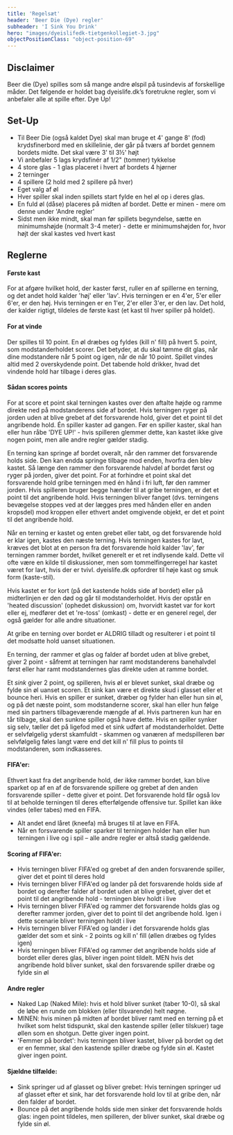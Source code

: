 ```yaml
---
title: 'Regelsæt'
header: 'Beer Die (Dye) regler'
subheader: 'I Sink You Drink'
hero: "images/dyeislifedk-tietgenkollegiet-3.jpg"
objectPositionClass: "object-position-69"
---
```


## Disclaimer

Beer die (Dye) spilles som så mange andre ølspil på tusindevis af forskellige måder. Det følgende er holdet bag dyeislife.dk’s foretrukne regler, som vi anbefaler alle at spille efter. Dye Up!

## Set-Up

* Til Beer Die (også kaldet Dye) skal man bruge et 4' gange 8' (fod) krydsfinerbord med en skillelinie, der går på tværs af bordet gennem bordets midte. Det skal være 3' til 3½' højt
* Vi anbefaler 5 lags krydsfinér af 1/2" (tommer) tykkelse
* 4 store glas - 1 glas placeret i hvert af bordets 4 hjørner
* 2 terninger
* 4 spillere (2 hold med 2 spillere på hver)
* Eget valg af øl
* Hver spiller skal inden spillets start fylde en hel øl op i deres glas.
* En fuld øl (dåse) placeres på midten af bordet. Dette er minen - mere om denne under 'Andre regler'
* Sidst men ikke mindt, skal man før spillets begyndelse, sætte en minimumshøjde (normalt 3-4 meter) - dette er minimumshøjden for, hvor højt der skal kastes ved hvert kast

## Reglerne

#### Første kast

For at afgøre hvilket hold, der kaster først, ruller en af spillerne en terning, og det andet hold kalder 'høj' eller 'lav'. Hvis terningen er en 4'er, 5'er eller 6'er, er den høj. Hvis terningen er en 1'er, 2'er eller 3'er, er den lav. Det hold, der kalder rigtigt, tildeles de første kast (et kast til hver spiller på holdet).

#### For at vinde

Der spilles til 10 point. En øl dræbes og fyldes (kill n' fill) på hvert 5. point, som modstanderholdet scorer. Det betyder, at du skal tømme dit glas, når dine modstandere når 5 point og igen, når de når 10 point. Spillet vindes altid med 2 overskydende point. Det tabende hold drikker, hvad det vindende hold har tilbage i deres glas.

#### Sådan scores points

For at score et point skal terningen kastes over den aftalte højde og ramme direkte ned på modstanderens side af bordet. Hvis terningen ryger på jorden uden at blive grebet af det forsvarende hold, giver det et point til det angribende hold. Én spiller kaster ad gangen. Før en spiller kaster, skal han eller hun råbe 'DYE UP!' - hvis spilleren glemmer dette, kan kastet ikke give nogen point, men alle andre regler gælder stadig.

En terning kan springe af bordet overalt, når den rammer det forsvarende holds side. Den kan endda springe tilbage mod enden, hvorfra den blev kastet. Så længe den rammer den forsvarende halvdel af bordet først og ryger på jorden, giver det point. For at forhindre et point skal det forsvarende hold gribe terningen med én hånd i fri luft, før den rammer jorden. Hvis spilleren bruger begge hænder til at gribe terningen, er det et point til det angribende hold. Hvis terningen bliver fanget (dvs. terningens bevægelse stoppes ved at der lægges pres med hånden eller en anden kropsdel) mod kroppen eller ethvert andet omgivende objekt, er det et point til det angribende hold.

Når en terning er kastet og enten grebet eller tabt, og det forsvarende hold er klar igen, kastes den næste terning. Hvis terningen kastes for lavt, kræves det blot at en person fra det forsvarende hold kalder 'lav', før terningen rammer bordet, hvilket generelt er et ret indlysende kald. Dette vil ofte være en kilde til diskussioner, men som tommelfingerregel har kastet været for lavt, hvis der er tvivl. dyeislife.dk opfordrer til høje kast og smuk form (kaste-stil).

Hvis kastet er for kort (på det kastende holds side af bordet) eller på midterlinjen er den død og går til modstanderholdet. Hvis der opstår en 'heated discussion' (ophedet diskussion) om, hvorvidt kastet var for kort eller ej, medfører det et 're-toss' (omkast) - dette er en generel regel, der også gælder for alle andre situationer.

At gribe en terning over bordet er ALDRIG tilladt og resulterer i et point til det modsatte hold uanset situationen.

En terning, der rammer et glas og falder af bordet uden at blive grebet, giver 2 point - såfremt at terningen har ramt modstanderens banehalvdel først eller har ramt modstandernes glas direkte uden at ramme bordet.

Et *sink* giver 2 point, og spilleren, hvis øl er blevet sunket, skal dræbe og fylde sin øl uanset scoren. Et sink kan være et direkte skud i glasset eller et bounce heri. Hvis en spiller er sunket, dræber og fylder han eller hun sin øl, og på det næste point, som modstanderne scorer, skal han eller hun følge med sin partners tilbageværende mængde af øl. Hvis partneren kun har en tår tilbage, skal den sunkne spiller også have dette. Hvis en spiller synker sig selv, tæller det på ligefod med et sink udført af modstanderholdet. Dette er selvfølgelig yderst skamfuldt - skammen og vanæren af medspilleren bør selvfølgelig føles langt være end det kill n' fill plus to points til modstanderen, som indkasseres.

#### FIFA'er:

Ethvert kast fra det angribende hold, der ikke rammer bordet, kan blive sparket op af en af de forsvarende spillere og grebet af den anden forsvarende spiller - dette giver et point. Det forsvarende hold får også lov til at beholde terningen til deres efterfølgende offensive tur. Spillet kan ikke vindes (eller tabes) med en FIFA.

- Alt andet end låret (kneefa) må bruges til at lave en FIFA.
- Når en forsvarende spiller sparker til terningen holder han eller hun terningen i live og i spil – alle andre regler er altså stadig gældende.

#### Scoring af FIFA'er:

- Hvis terningen bliver FIFA'ed og grebet af den anden forsvarende spiller, giver det et point til deres hold
- Hvis terningen bliver FIFA'ed og lander på det forsvarende holds side af bordet og derefter falder af bordet uden at blive grebet, giver det et point til det angribende hold - terningen blev holdt i live
- Hvis terningen bliver FIFA'ed og rammer det forsvarende holds glas og derefter rammer jorden, giver det to point til det angribende hold. Igen i dette scenarie bliver terningen holdt i live
- Hvis terningen bliver FIFA'ed og lander i det forsvarende holds glas gælder det som et sink - 2 points og kill n' fill (øllen dræbes og fyldes igen)
- Hvis terningen bliver FIFA'ed og rammer det angribende holds side af bordet eller deres glas, bliver ingen point tildelt. MEN hvis det angribende hold bliver sunket, skal den forsvarende spiller dræbe og fylde sin øl

#### Andre regler

* Naked Lap (Naked Mile): hvis et hold bliver sunket (taber 10-0), så skal de løbe en runde om blokken (eller tilsvarende) helt nøgne.
* MINEN: hvis minen på midten af bordet bliver ramt med en terning på et hvilket som helst tidspunkt, skal den kastende spiller (eller tilskuer) tage øllen som en shotgun. Dette giver ingen point.
* 'Femmer på bordet': hvis terningen bliver kastet, bliver på bordet og det er en femmer, skal den kastende spiller dræbe og fylde sin øl. Kastet giver ingen point.

#### Sjældne tilfælde:

* Sink springer ud af glasset og bliver grebet: Hvis terningen springer ud af glasset efter et sink, har det forsvarende hold lov til at gribe den, når den falder af bordet.
* Bounce på det angribende holds side men sinker det forsvarende holds glas: ingen point tildeles, men spilleren, der bliver sunket, skal dræbe og fylde sin øl.
